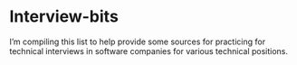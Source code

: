 # Interview-bits
I’m compiling this list to help provide some sources for practicing for technical interviews in software companies for various technical positions. 
